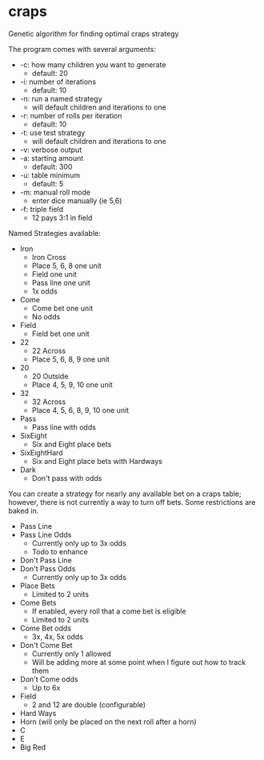# craps

Genetic algorithm for finding optimal craps strategy

The program comes with several arguments:

- -c: how many children you want to generate
  - default: 20
- -i: number of iterations
  - default: 10
- -n: run a named strategy
  - will default children and iterations to one
- -r: number of rolls per iteration
  - default: 10
- -t: use test strategy
  - will default children and iterations to one
- -v: verbose output
- -a: starting amount
  - default: 300
- -u: table minimum
  - default: 5
- -m: manual roll mode
  - enter dice manually (ie 5,6)
- -f: triple field
  - 12 pays 3:1 in field

Named Strategies available:

- Iron
  - Iron Cross
  - Place 5, 6, 8 one unit
  - Field one unit
  - Pass line one unit
  - 1x odds
- Come
  - Come bet one unit
  - No odds
- Field
  - Field bet one unit
- 22
  - 22 Across
  - Place 5, 6, 8, 9 one unit
- 20
  - 20 Outside
  - Place 4, 5, 9, 10 one unit
- 32
  - 32 Across
  - Place 4, 5, 6, 8, 9, 10 one unit
- Pass
  - Pass line with odds
- SixEight
  - Six and Eight place bets
- SixEightHard
  - Six and Eight place bets with Hardways
- Dark
  - Don't pass with odds

You can create a strategy for nearly any available bet on a craps table; however, there is not currently a way to turn off bets. Some restrictions are baked in.

- Pass Line
- Pass Line Odds
  - Currently only up to 3x odds
  - Todo to enhance
- Don't Pass Line
- Don't Pass Odds
  - Currently only up to 3x odds
- Place Bets
  - Limited to 2 units
- Come Bets
  - If enabled, every roll that a come bet is eligible
  - Limited to 2 units
- Come Bet odds
  - 3x, 4x, 5x odds
- Don't Come Bet
  - Currently only 1 allowed
  - Will be adding more at some point when I figure out how to track them
- Don't Come odds
  - Up to 6x
- Field
  - 2 and 12 are double (configurable)
- Hard Ways
- Horn (will only be placed on the next roll after a horn)
- C
- E
- Big Red
